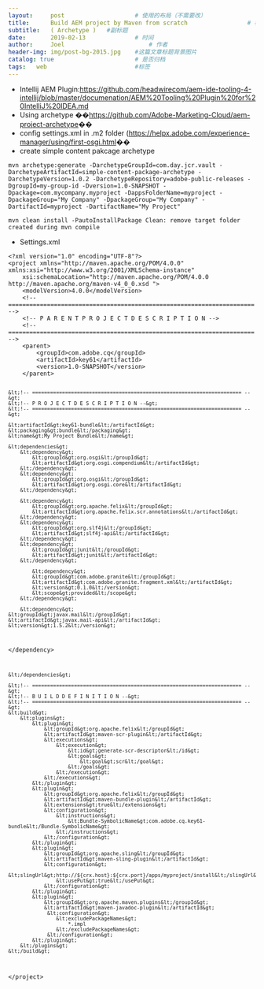 ```yaml
---
layout:     post   				    # 使用的布局（不需要改）
title:      Build AEM project by Maven from scratch 				# 标题 
subtitle:   ( Archetype )   #副标题
date:       2019-02-13 				# 时间
author:     Joel 						# 作者
header-img: img/post-bg-2015.jpg 	#这篇文章标题背景图片
catalog: true 						# 是否归档
tags:	web							#标签
---
```

<ul>
<li>Intellij AEM Plugin:<a href="https://github.com/headwirecom/aem-ide-tooling-4-intellij/blob/master/documenation/AEM%20Tooling%20Plugin%20for%20IntelliJ%20IDEA.md">https://github.com/headwirecom/aem-ide-tooling-4-intellij/blob/master/documenation/AEM%20Tooling%20Plugin%20for%20IntelliJ%20IDEA.md</a></li>
<li>Using archetype         ��<a href="https://github.com/Adobe-Marketing-Cloud/aem-project-archetype">https://github.com/Adobe-Marketing-Cloud/aem-project-archetype</a>��</li>
<li>config settings.xml in .m2 folder (<a href="https://helpx.adobe.com/experience-manager/using/first-osgi.html">https://helpx.adobe.com/experience-manager/using/first-osgi.html</a>��</li>
<li>create simple content pakcage archetype</li>
</ul>
<pre><code>mvn archetype:generate -DarchetypeGroupId=com.day.jcr.vault -DarchetypeArtifactId=simple-content-package-archetype -DarchetypeVersion=1.0.2 -DarchetypeRepository=adobe-public-releases -DgroupId=my-group-id -Dversion=1.0-SNAPSHOT -Dpackage=com.mycompany.myproject -DappsFolderName=myproject -DpackageGroup=&quot;My Company&quot; -DpackageGroup=&quot;My Company&quot; -DartifactId=myproject -DartifactName=&quot;My Project&quot;
</code></pre>
<pre><code>mvn clean install -PautoInstallPackage Clean: remove target folder created during mvn compile
</code></pre>
<ul>
<li>Settings.xml</li>
</ul>
<pre><code>&lt;?xml version=&quot;1.0&quot; encoding=&quot;UTF-8&quot;?&gt;
&lt;project xmlns=&quot;http://maven.apache.org/POM/4.0.0&quot; xmlns:xsi=&quot;http://www.w3.org/2001/XMLSchema-instance&quot;
    xsi:schemaLocation=&quot;http://maven.apache.org/POM/4.0.0 http://maven.apache.org/maven-v4_0_0.xsd &quot;&gt;
    &lt;modelVersion&gt;4.0.0&lt;/modelVersion&gt;
    &lt;!-- ====================================================================== --&gt;
    &lt;!-- P A R E N T P R O J E C T D E S C R I P T I O N --&gt;
    &lt;!-- ====================================================================== --&gt;
    &lt;parent&gt;
        &lt;groupId&gt;com.adobe.cq&lt;/groupId&gt;
        &lt;artifactId&gt;key61&lt;/artifactId&gt;
        &lt;version&gt;1.0-SNAPSHOT&lt;/version&gt;
    &lt;/parent&gt;
 
    &lt;!-- ====================================================================== --&gt;
    &lt;!-- P R O J E C T D E S C R I P T I O N --&gt;
    &lt;!-- ====================================================================== --&gt;
 
    &lt;artifactId&gt;key61-bundle&lt;/artifactId&gt;
    &lt;packaging&gt;bundle&lt;/packaging&gt;
    &lt;name&gt;My Project Bundle&lt;/name&gt;
 
    &lt;dependencies&gt;
        &lt;dependency&gt;
            &lt;groupId&gt;org.osgi&lt;/groupId&gt;
            &lt;artifactId&gt;org.osgi.compendium&lt;/artifactId&gt;
        &lt;/dependency&gt;
        &lt;dependency&gt;
            &lt;groupId&gt;org.osgi&lt;/groupId&gt;
            &lt;artifactId&gt;org.osgi.core&lt;/artifactId&gt;
        &lt;/dependency&gt;
                 
        &lt;dependency&gt;
            &lt;groupId&gt;org.apache.felix&lt;/groupId&gt;
            &lt;artifactId&gt;org.apache.felix.scr.annotations&lt;/artifactId&gt;
        &lt;/dependency&gt;
        &lt;dependency&gt;
            &lt;groupId&gt;org.slf4j&lt;/groupId&gt;
            &lt;artifactId&gt;slf4j-api&lt;/artifactId&gt;
        &lt;/dependency&gt;
        &lt;dependency&gt;
            &lt;groupId&gt;junit&lt;/groupId&gt;
            &lt;artifactId&gt;junit&lt;/artifactId&gt;
        &lt;/dependency&gt;
             
            &lt;dependency&gt; 
            &lt;groupId&gt;com.adobe.granite&lt;/groupId&gt; 
            &lt;artifactId&gt;com.adobe.granite.fragment.xml&lt;/artifactId&gt;
            &lt;version&gt;0.1.0&lt;/version&gt; 
            &lt;scope&gt;provided&lt;/scope&gt; 
        &lt;/dependency&gt;
         
        &lt;dependency&gt;
    &lt;groupId&gt;javax.mail&lt;/groupId&gt;
    &lt;artifactId&gt;javax.mail-api&lt;/artifactId&gt;
    &lt;version&gt;1.5.2&lt;/version&gt;
&lt;/dependency&gt;
         
        
    &lt;/dependencies&gt;
 
    &lt;!-- ====================================================================== --&gt;
    &lt;!-- B U I L D D E F I N I T I O N --&gt;
    &lt;!-- ====================================================================== --&gt;
    &lt;build&gt;
        &lt;plugins&gt;
            &lt;plugin&gt;
                &lt;groupId&gt;org.apache.felix&lt;/groupId&gt;
                &lt;artifactId&gt;maven-scr-plugin&lt;/artifactId&gt;
                &lt;executions&gt;
                    &lt;execution&gt;
                        &lt;id&gt;generate-scr-descriptor&lt;/id&gt;
                        &lt;goals&gt;
                            &lt;goal&gt;scr&lt;/goal&gt;
                        &lt;/goals&gt;
                    &lt;/execution&gt;
                &lt;/executions&gt;
            &lt;/plugin&gt;
            &lt;plugin&gt;
                &lt;groupId&gt;org.apache.felix&lt;/groupId&gt;
                &lt;artifactId&gt;maven-bundle-plugin&lt;/artifactId&gt;
                &lt;extensions&gt;true&lt;/extensions&gt;
                &lt;configuration&gt;
                    &lt;instructions&gt;
                        &lt;Bundle-SymbolicName&gt;com.adobe.cq.key61-bundle&lt;/Bundle-SymbolicName&gt;
                    &lt;/instructions&gt;
                &lt;/configuration&gt;
            &lt;/plugin&gt;
            &lt;plugin&gt;
                &lt;groupId&gt;org.apache.sling&lt;/groupId&gt;
                &lt;artifactId&gt;maven-sling-plugin&lt;/artifactId&gt;
                &lt;configuration&gt;
                    &lt;slingUrl&gt;http://${crx.host}:${crx.port}/apps/myproject/install&lt;/slingUrl&gt;
                    &lt;usePut&gt;true&lt;/usePut&gt;
                &lt;/configuration&gt;
            &lt;/plugin&gt;
            &lt;plugin&gt;
                &lt;groupId&gt;org.apache.maven.plugins&lt;/groupId&gt;
                &lt;artifactId&gt;maven-javadoc-plugin&lt;/artifactId&gt;
                 &lt;configuration&gt;
                    &lt;excludePackageNames&gt;
                        *.impl
                    &lt;/excludePackageNames&gt;
                 &lt;/configuration&gt;
            &lt;/plugin&gt;
        &lt;/plugins&gt;
    &lt;/build&gt;
&lt;/project&gt;
</code></pre>
